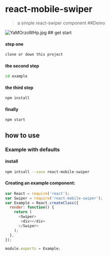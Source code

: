 react-mobile-swiper
================

>a simple react-swiper component 
##Demo
<img src="https://raw.githubusercontent.com/hardtogit/react-mobile-swiper/master/example/src/assets/img/demo.gif" alt="YaMOrzoWHp.jpg">
## get start

#### step one
```bash
clone or down this project
```
#### the second step
```bash
cd example
```
#### the third step
```bash
npm install
```
#### finally
```bash
npm start
```
## how to use

### Example with defaults
#### install
```bash
npm intsall --save react-mobile-swiper
```
#### Creating an example component:
```javascript
var React = require('react');
var Swiper = require('react-mobile-swiper');
var Example = React.createClass({
  render: function() {
    return (
      <Swiper>
       <div></div>
      </Swiper>
    );
  },
});

module.exports = Example;

